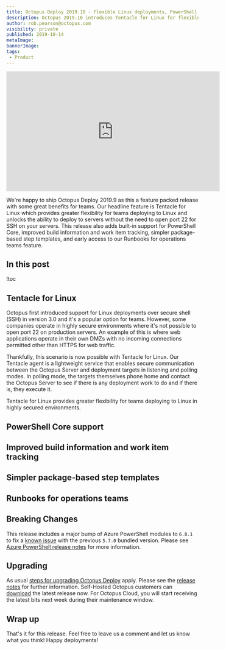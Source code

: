 ```yaml
---
title: Octopus Deploy 2019.10 - Flexible Linux deployments, PowerShell Core support, Operations RunBooks EAP
description: Octopus 2019.10 introduces Tentacle for Linux for flexible Linux deployments, built-in PowerShell Core support, simpler build information and releas notes, and early access to RunBooks for operations teams.
author: rob.pearson@octopus.com
visibility: private
published: 2019-10-14
metaImage: 
bannerImage: 
tags:
 - Product
---
```


<iframe width="560" height="315" src="https://www.youtube.com/embed/TODO" frameborder="0" allowfullscreen></iframe>

We're happy to ship Octopus Deploy 2019.9 as this a feature packed release with some great benefits for teams. Our headline feature is Tentacle for Linux which provides greater flexibility for teams deploying to Linux and unlocks the ability to deploy to servers without the need to open port 22 for SSH on your servers. This release also adds built-in support for PowerShell Core, improved build information and work item tracking, simpler package-based step templates, and early access to our Runbooks for operations teams feature. 

<h2>In this post</h2>

!toc

## Tentacle for Linux

Octopus first introduced support for Linux deployments over secure shell (SSH) in version 3.0 and it's a popular option for teams. However, some companies operate in highly secure environments where it's not possible to open port 22 on production servers. An example of this is where web applications operate  in their own DMZs with no incoming connections permitted other than HTTPS for web traffic. 

Thankfully, this scenario is now possible with Tentacle for Linux. Our Tentacle agent is a lightweight service that enables secure communication between the Octopus Server and deployment targets in listening and polling modes. In polling mode, the targets themselves phone home and contact the Octopus Server to see if there is any deployment work to do and if there is, they execute it. 

Tentacle for Linux provides greater flexibility for teams deploying to Linux in highly secured environments.

## PowerShell Core support



## Improved build information and work item tracking

## Simpler package-based step templates




## Runbooks for operations teams





## Breaking Changes

This release includes a major bump of Azure PowerShell  modules to `6.8.1` to fix a [known issue](https://github.com/OctopusDeploy/Issues/issues/4574) with the previous `5.7.0` bundled version. Please see [Azure PowerShell release notes](https://docs.microsoft.com/en-us/powershell/azure/release-notes-azureps?view=azurermps-6.11.0) for more information.

## Upgrading

As usual [steps for upgrading Octopus Deploy](https://octopus.com/docs/administration/upgrading) apply. Please see the [release notes](https://octopus.com/downloads/compare?to=2018.9.0) for further information. Self-Hosted Octopus customers can [download](https://octopus.com/downloads/2018.9.0) the latest release now. For Octopus Cloud, you will start receiving the latest bits next week during their maintenance window.

## Wrap up

That's it for this release. Feel free to leave us a comment and let us know what you think! Happy deployments!